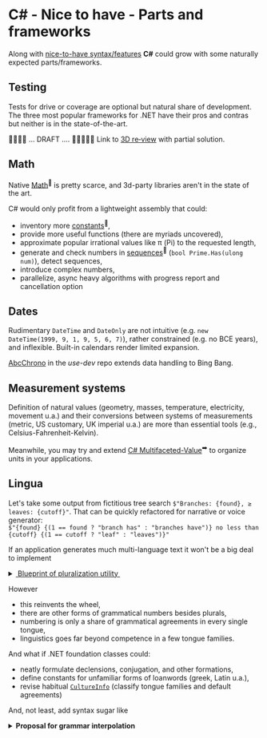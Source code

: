 # C# - Nice to have - Parts and frameworks

Along with [nice-to-have syntax/features](../cs-lacks.md) **C#** could grow with some naturally expected parts/frameworks.

## Testing

Tests for drive or coverage are optional but natural share of development. The three most popular frameworks for .NET have their pros and contras but neither is in the state-of-the-art.

🚧🚧🚧🚧 ... DRAFT .... 🚧🚧🚧🚧🚧
Link to [3D&nbsp;re&#8209;view](https://github.com/Kyriosity/use-dev/tree/main/readme+/decisions/testing/test3D) with partial solution.

## Math

Native [Math](https://docs.microsoft.com/en-us/dotnet/api/system.math)<sup>🔗</sup> is pretty scarce, and 3d-party libraries aren't in the state of the art.

C# would only profit from a lightweight assembly that could: 

+ inventory more [constants](https://en.wikipedia.org/wiki/Mathematical_constant)<sup>🔗</sup>,
+ provide more useful functions (there are myriads uncovered),
+ approximate popular irrational values like π (Pi) to the requested length,
+ generate and check numbers in [sequences](http://oeis.org/wiki/Welcome)<sup>🔗</sup> (`bool Prime.Has(ulong num)`), detect sequences,
+ introduce complex numbers,
+ parallelize, async heavy algorithms with progress report and cancellation option

## Dates

Rudimentary `DateTime` and `DateOnly` are not intuitive (e.g. `new DateTime(1999, 9, 1, 9, 5, 6, 7)`), rather constrained (e.g. no BCE years), and inflexible. 
Built-in calendars render limited expansion.

[AbcChrono](https://github.com/Kyriosity/use-dev/tree/main/src/TuttiFrutti/AbcChrono) in the _use-dev_ repo extends data handling to Bing Bang.

## Measurement systems

Definition of natural values (geometry, masses, temperature, electricity, movement u.a.) and their conversions between systems of measurements (metric, US customary, UK imperial u.a.) are more than essential tools (e.g., Celsius-Fahrenheit-Kelvin).

Meanwhile, you may try and extend [C# Multifaceted-Value](https://github.com/Kyriosity/use-dev/tree/6ab68c7af589d37715c171e61dc51d0b5a208c73/README+/projects/U-Val)<sup>➡️</sup> to organize units in your applications.

## Lingua

Let's take some output from fictitious tree search `$"Branches: {found}, ≥ leaves: {cutoff}"`. That can be quickly refactored for narrative or voice generator:\
`$"{found} {(1 == found ? "branch has" : "branches have")} no less than {cutoff} {(1 == cutoff ? "leaf" : "leaves")}"`

If an application generates much multi-language text it won't be a big deal to implement

<details>
<summary><ins>&nbsp;Blueprint of pluralization utility&nbsp;</ins></summary>

```csharp
namespace Lingua.Grammar;

interface INumbered
{
    string Count(long num);
    string Count(double num);
}

interface IPluralForms {
    INumbered Plural((string singular, string plural) forms, string culture = "");
    INumbered Dual((string singular, string dual, string plural) forms, string culture = "");
    INumbered Trial((string singular, string dual, string trial, string plural) forms, string culture = "");
    INumbered Paucal((string singular, string paucal, string plural) forms, string culture = "");
    INumbered Custom(string[] forms, Func<long, int> indexWhole, Func<double, int>? indexFractional = null);
}
```

</details>

However
- this reinvents the wheel,
- there are other forms of grammatical numbers besides plurals,
- numbering is only a share of grammatical agreements in every single tongue,
- linguistics goes far beyond competence in a few tongue families.

And what if .NET foundation classes could:
- neatly formulate declensions, conjugation, and other formations,
- define constants for unfamiliar forms of loanwords (greek, Latin u.a.),
- revise habitual [`CultureInfo`](https://docs.microsoft.com/en-us/dotnet/api/system.globalization.cultureinfo) (classify tongue families and default agreements)

And, not least, add syntax sugar like

<details>
<summary><b>Proposal for grammar interpolation</b></summary>
&nbsp;&nbsp;`${number [: [format] : [forms] : []] }`, where

&nbsp;&nbsp;&nbsp;&nbsp;*number* is whole or fractional subject\
&nbsp;&nbsp;&nbsp;&nbsp;*format* specifies usual format or to put in words\
&nbsp;&nbsp;&nbsp;&nbsp;*forms* - grammar forms as in imaginary `INumbered` in the snippet above

</details>
